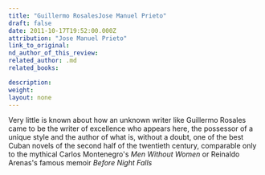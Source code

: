 ```yaml
---
title: "Guillermo RosalesJose Manuel Prieto"
draft: false
date: 2011-10-17T19:52:00.000Z
attribution: "Jose Manuel Prieto"
link_to_original:
nd_author_of_this_review:
related_author: .md
related_books:

description:
weight:
layout: none
---
```

Very little is known about how an unknown writer like Guillermo Rosales came to be the writer of excellence who appears here, the possessor of a unique style and the author of what is, without a doubt, one of the best Cuban novels of the second half of the twentieth century, comparable only to the mythical Carlos Montenegro's *Men Without Women* or Reinaldo Arenas's famous memoir *Before Night Falls*

